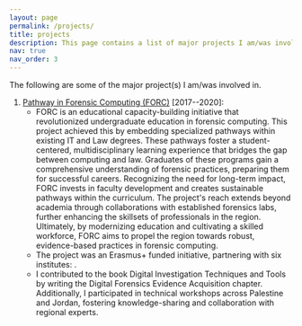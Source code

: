 ```yaml
---
layout: page
permalink: /projects/
title: projects
description: This page contains a list of major projects I am/was involved in.
nav: true
nav_order: 3
---
```


The following are some of the major project(s) I am/was involved in.

1. [Pathway in Forensic Computing (FORC)](https://erasmus-plus.ec.europa.eu/projects/search/details/574063-EPP-1-2016-1-IT-EPPKA2-CBHE-JP) \[2017--2020\]:
   - FORC is an educational capacity-building initiative that revolutionized undergraduate education in forensic computing. This project achieved this by embedding specialized pathways within existing IT and Law degrees.  These pathways foster a student-centered, multidisciplinary learning experience that bridges the gap between computing and law. Graduates of these programs gain a comprehensive understanding of forensic practices, preparing them for successful careers. Recognizing the need for long-term impact, FORC invests in faculty development and creates sustainable pathways within the curriculum. The project's reach extends beyond academia through collaborations with established forensics labs, further enhancing the skillsets of professionals in the region. Ultimately, by modernizing education and cultivating a skilled workforce, FORC aims to propel the region towards robust, evidence-based practices in forensic computing.
   - The project was an Erasmus+ funded initiative, partnering with six institutes: .
   - I contributed to the book Digital Investigation Techniques and Tools by writing the Digital Forensics Evidence Acquisition chapter. Additionally, I participated in technical workshops across Palestine and Jordan, fostering knowledge-sharing and collaboration with regional experts.
